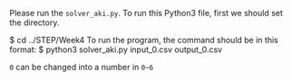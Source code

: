 Please run the ```solver_aki.py```.
To run this Python3 file, first we should set the directory.

$ cd ../STEP/Week4
To run the program, the command should be in this format:
$ python3 solver_aki.py input_0.csv output_0.csv

```0``` can be changed into a number in ```0~6```
